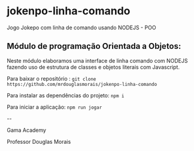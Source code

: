 # jokenpo-linha-comando

Jogo Jokepo com linha de comando usando NODEJS - POO

## Módulo de programação Orientada a Objetos:
Neste módulo elaboramos uma interface de linha comando com NODEJS fazendo uso de estrutura de classes e objetos literais com Javascript.

Para baixar o repositório :
`git clone https://github.com/mrdouglasmorais/jokenpo-linha-comando`

Para instalar as dependências do projeto:
`npm i`

Para iniciar a aplicação:
`npm run jogar`


--

Gama Academy

Professor Douglas Morais
